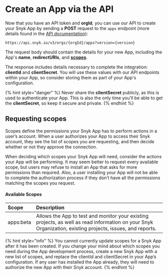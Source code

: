 # Create an App via the API

Now that you have an API token and **orgId**, you can use our API to create your Snyk App by sending a **POST** request to the `apps` endpoint \(more details found in the [API documentation](https://snyk.docs.apiary.io/#reference/apps/app-management/createapp)\):

```text
https://api.snyk.io/v3/orgs/{orgId}/apps?version={version}
```

The request body should contain the details for your new App, including the App's **name**, **redirectURIs**, and [**scopes**](create-an-app-via-the-api.md#requesting-scopes).

The response includes details necessary to complete the integration: **clientId** and **clientSecret**. You will use these values with our API endpoints within your App, so consider storing them as part of your App's configuration.

{% hint style="danger" %}
Never share the **clientSecret** publicly, as this is used to authenticate your App. This is also the only time you’ll be able to get the **clientSecret**, so keep it secure and private.
{% endhint %}

## Requesting scopes

Scopes define the permissions your Snyk App has to perform actions in a user’s account. When a user authorizes your App to access their Snyk account, they see the list of scopes you are requesting, and then decide whether or not they approve the connection. 

When deciding which scopes your Snyk App will need, consider the actions your App will be performing. It may seem better to request every available scope, but users may refuse to install an App that asks for more permissions than required. Also, a user installing your App will not be able to complete the authorization process if they don’t have all the permissions matching the scopes you request.

#### Available Scopes

| Scope | Description |
| :--- | :--- |
| apps:beta | Allows the App to test and monitor your existing projects, as well as read information on your Snyk Organization, existing projects, issues, and reports. |

{% hint style="info" %}
You cannot currently update scopes for a Snyk App after it has been created. If you change your mind about which scopes you need during the App development process, create a new Snyk App with a new list of scopes, and replace the clientId and clientSecret in your App’s configuration. If any user has installed the App already, they will need to authorize the new App with their Snyk account.
{% endhint %}

